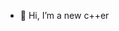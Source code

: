 - 👋 Hi, I’m a new c++er
<!---
guokai12311/guokai12311 is a ✨ special ✨ repository because its `README.md` (this file) appears on your GitHub profile.
You can click the Preview link to take a look at your changes.
--->
